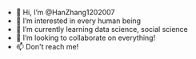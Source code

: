 - 👋 Hi, I’m @HanZhang1202007
- 👀 I’m interested in every human being
- 🌱 I’m currently learning data science, social science
- 💞️ I’m looking to collaborate on everything!
- 📫 Don't reach me!

<!---
HanZhang1202007/HanZhang1202007 is a ✨ special ✨ repository because its `README.md` (this file) appears on your GitHub profile.
You can click the Preview link to take a look at your changes.
--->

